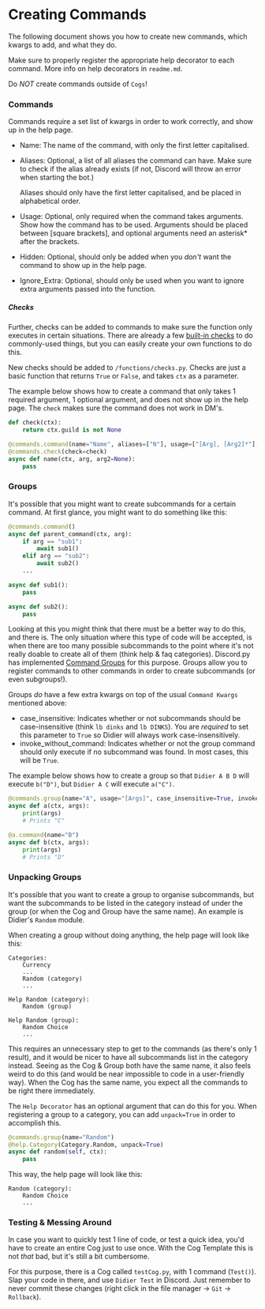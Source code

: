 # Creating Commands

The following document shows you how to create new commands, which kwargs to add, and what they do.

Make sure to properly register the appropriate help decorator to each command. More info on help decorators in `readme.md`.

Do _NOT_ create commands outside of `Cogs`!

### Commands

Commands require a set list of kwargs in order to work correctly, and show up in the help page.

- Name: The name of the command, with only the first letter capitalised.
- Aliases: Optional, a list of all aliases the command can have. Make sure to check if the alias already exists (if not, Discord will throw an error when starting the bot.)

    Aliases should only have the first letter capitalised, and be placed in alphabetical order.
- Usage: Optional, only required when the command takes arguments. Show how the command has to be used. Arguments should be placed between \[square brackets\], and optional arguments need an asterisk* after the brackets.
- Hidden: Optional, should only be added when you _don't_ want the command to show up in the help page.
- Ignore_Extra: Optional, should only be used when you want to ignore extra arguments passed into the function.

##### Checks
Further, checks can be added to commands to make sure the function only executes in certain situations. There are already a few [built-in checks](https://discordpy.readthedocs.io/en/latest/ext/commands/api.html?highlight=checks#checks) to do commonly-used  things, but you can easily create your own functions to do this.

New checks should be added to `/functions/checks.py`. Checks are just a basic function that returns `True` or `False`, and takes `ctx` as a parameter.

The example below shows how to create a command that only takes 1 required argument, 1 optional argument, and does not show up in the help page. The `check` makes sure the command does not work in DM's.

```python
def check(ctx):
    return ctx.guild is not None

@commands.command(name="Name", aliases=["N"], usage=["[Arg], [Arg2]*"], hidden=True, ignore_extra=True)
@commands.check(check=check)
async def name(ctx, arg, arg2=None):
    pass
```

### Groups

It's possible that you might want to create subcommands for a certain command. At first glance, you might want to do something like this:

```python
@commands.command()
async def parent_command(ctx, arg):
    if arg == "sub1":
        await sub1()
    elif arg == "sub2":
        await sub2()
    ...

async def sub1():
    pass

async def sub2():
    pass
```

Looking at this you might think that there must be a better way to do this, and there is. The only situation where this type of code will be accepted, is when there are too many possible subcommands to the point where it's not really doable to create all of them (think help & faq categories).
Discord.py has implemented [Command Groups](https://discordpy.readthedocs.io/en/latest/ext/commands/api.html?highlight=group#discord.ext.commands.Group) for this purpose. Groups allow you to register commands to other commands in order to create subcommands (or even subgroups!).

Groups _do_ have a few extra kwargs on top of the usual `Command Kwargs` mentioned above:

- case_insensitive: Indicates whether or not subcommands should be case-insensitive (think `lb dinks` and `lb DINKS`). You are *required* to set this parameter to `True` so Didier will always work case-insensitively.
- invoke_without_command: Indicates whether or not the group command should only execute if no subcommand was found. In most cases, this will be `True`.

The example below shows how to create a group so that `Didier A B D` will execute `b("D")`, but `Didier A C` will execute `a("C")`.

```python
@commands.group(name="A", usage="[Args]", case_insensitive=True, invoke_without_command=True)
async def a(ctx, args):
    print(args)
    # Prints "C"

@a.command(name="B")
async def b(ctx, args):
    print(args)
    # Prints "D"
```

### Unpacking Groups

It's possible that you want to create a group to organise subcommands, but want the subcommands to be listed in the category instead of under the group (or when the Cog and Group have the same name). An example is Didier's `Random` module.

When creating a group without doing anything, the help page will look like this:

    Categories:
        Currency
        ...
        Random (category)
        ...
        
    Help Random (category):
        Random (group)
        
    Help Random (group):
        Random Choice
        ...
        
This requires an unnecessary step to get to the commands (as there's only 1 result), and it would be nicer to have all subcommands list in the category instead. Seeing as the Cog & Group both have the same name, it also feels weird to do this (and would be near impossible to code in a user-friendly way). When the Cog has the same name, you expect all the commands to be right there immediately.

The `Help Decorator` has an optional argument that can do this for you. When registering a group to a category, you can add `unpack=True` in order to accomplish this.

```python
@commands.group(name="Random")
@help.Category(Category.Random, unpack=True)
async def random(self, ctx):
    pass
```

This way, the help page will look like this:

    Random (category):
        Random Choice
        ...

### Testing & Messing Around
In case you want to quickly test 1 line of code, or test a quick idea, you'd have to create an entire Cog just to use once. With the Cog Template this is not _that_ bad, but it's still a bit cumbersome.

For this purpose, there is a Cog called `testCog.py`, with 1 command (`Test()`). Slap your code in there, and use `Didier Test` in Discord. Just remember to never commit these changes (right click in the file manager -> `Git` -> `Rollback`).